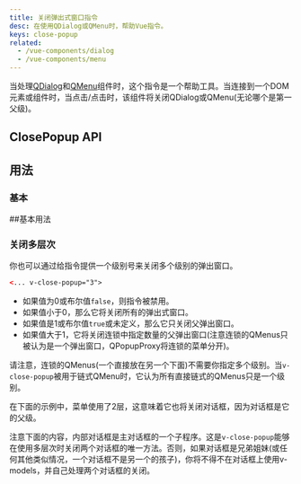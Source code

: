 ```yaml
---
title: 关闭弹出式窗口指令
desc: 在使用QDialog或QMenu时，帮助Vue指令。
keys: close-popup
related:
  - /vue-components/dialog
  - /vue-components/menu
---
```


当处理[QDialog](/vue-components/dialog)和[QMenu](/vue-components/menu)组件时，这个指令是一个帮助工具。当连接到一个DOM元素或组件时，当点击/点击时，该组件将关闭QDialog或QMenu(无论哪个是第一父级)。

## ClosePopup API

<doc-api file="ClosePopup" />

## 用法

### 基本

<doc-example title="使用QMenu" file="ClosePopup/Menu" />

<doc-example title="使用QDialog" file="ClosePopup/Dialog" /> ##基本用法

### 关闭多层次

你也可以通过给指令提供一个级别号来关闭多个级别的弹出窗口。

```html
<... v-close-popup="3">
```

* 如果值为0或布尔值`false`，则指令被禁用。
* 如果值小于0，那么它将关闭所有的弹出式窗口。
* 如果值是1或布尔值`true`或未定义，那么它只关闭父弹出窗口。
* 如果值大于1，它将关闭连锁中指定数量的父弹出窗口(注意连锁的QMenus只被认为是一个弹出窗口，QPopupProxy将连锁的菜单分开)。

请注意，连锁的QMenus(一个直接放在另一个下面)不需要你指定多个级别。当`v-close-popup`被用于链式QMenu时，它认为所有直接链式的QMenus只是一个级别。

<doc-example title="菜单树" file="ClosePopup/MenuTree" />

在下面的示例中，菜单使用了2层，这意味着它也将关闭对话框，因为对话框是它的父级。

<doc-example title="带有菜单的对话框" file="ClosePopup/DialogMenu" />

注意下面的内容，内部对话框是主对话框的一个子程序。这是`v-close-popup`能够在使用多层次时关闭两个对话框的唯一方法。否则，如果对话框是兄弟姐妹(或任何其他类似情况，一个对话框不是另一个的孩子)，你将不得不在对话框上使用v-models，并自己处理两个对话框的关闭。

<doc-example title="Dialog in Dialog" file="ClosePopup/DialogInDialog" />

